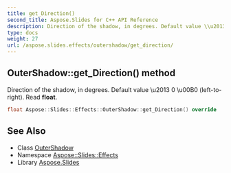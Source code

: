 ```yaml
---
title: get_Direction()
second_title: Aspose.Slides for C++ API Reference
description: Direction of the shadow, in degrees. Default value \\u2013 0 \\u00B0 (left-to-right). Read float.
type: docs
weight: 27
url: /aspose.slides.effects/outershadow/get_direction/
---
```

## OuterShadow::get_Direction() method


Direction of the shadow, in degrees. Default value \\u2013 0 \\u00B0 (left-to-right). Read **float**.

```cpp
float Aspose::Slides::Effects::OuterShadow::get_Direction() override
```

## See Also

* Class [OuterShadow](../)
* Namespace [Aspose::Slides::Effects](../../)
* Library [Aspose.Slides](../../../)